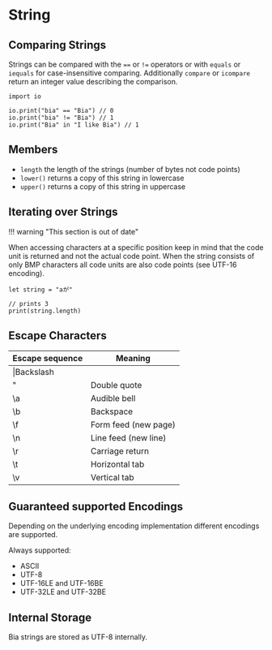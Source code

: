 # String

## Comparing Strings

Strings can be compared with the `==` or `!=` operators or with `equals` or `iequals` for case-insensitive comparing. Additionally `compare` or `icompare` return an integer value describing the comparison.

```bia
import io

io.print("bia" == "Bia") // 0
io.print("bia" != "Bia") // 1
io.print("Bia" in "I like Bia") // 1
```

## Members

- `length` the length of the strings (number of bytes not code points)
- `lower()` returns a copy of this string in lowercase
- `upper()` returns a copy of this string in uppercase

## Iterating over Strings

!!! warning "This section is out of date"

When accessing characters at a specific position keep in mind that the code unit is returned and not the actual code point. When the string consists of only BMP characters all code units are also code points (see UTF-16 encoding).

```bia
let string = "aが"

// prints 3
print(string.length)
```

## Escape Characters

| Escape sequence | Meaning              |
| --------------- | -------------------- |
| \\|Backslash    |                      |
| \"              | Double quote         |
| \a              | Audible bell         |
| \b              | Backspace            |
| \f              | Form feed (new page) |
| \n              | Line feed (new line) |
| \r              | Carriage return      |
| \t              | Horizontal tab       |
| \v              | Vertical tab         |

## Guaranteed supported Encodings

Depending on the underlying encoding implementation different encodings are supported.

Always supported:

- ASCII
- UTF-8
- UTF-16LE and UTF-16BE
- UTF-32LE and UTF-32BE

## Internal Storage

Bia strings are stored as UTF-8 internally.
